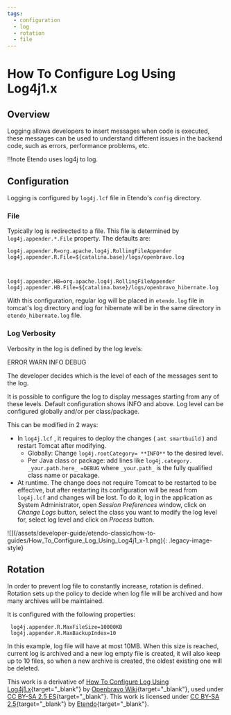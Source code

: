```yaml
---
tags: 
  - configuration
  - log
  - rotation
  - file
---
```



#  How To Configure Log Using Log4j1.x


##  Overview

Logging allows developers to insert messages when code is executed, these
messages can be used to understand different issues in the backend code, such
as errors, performance problems, etc.

!!!note
    Etendo uses  log4j  to log.

##  Configuration

Logging is configured by ` log4j.lcf ` file in Etendo's ` config `
directory.

###  File

Typically log is redirected to a file. This file is determined by
`log4j.appender.*.File` property. The defaults are:

    
    
    log4j.appender.R=org.apache.log4j.RollingFileAppender
    log4j.appender.R.File=${catalina.base}/logs/openbravo.log
    
    
    
    log4j.appender.HB=org.apache.log4j.RollingFileAppender
    log4j.appender.HB.File=${catalina.base}/logs/openbravo_hibernate.log
    

With this configuration, regular log will be placed in ` etendo.log ` file
in tomcat's log directory and log for hibernate will be in the same directory
in ` etendo_hibernate.log ` file.

###  Log Verbosity

Verbosity in the log is defined by the log levels:

ERROR WARN INFO DEBUG

The developer decides which is the level of each of the messages sent to the log.

It is possible to configure the log to display messages starting from any of
these levels. Default configuration shows INFO and above. Log level can be
configured globally and/or per class/package.

This can be modified in 2 ways:

  * In ` log4j.lcf ` , it requires to deploy the changes ( ` ant smartbuild ` ) and restart Tomcat after modifying. 
    * Globally: Change ` log4j.rootCategory= **INFO** ` to the desired level. 
    * Per Java class or package: add lines like ` log4j.category. _your.path.here_ =DEBUG ` where ` _your.path_ ` is the fully qualified class name or pacakage. 
  * At runtime. The change does not require Tomcat to be restarted to be effective, but after restarting its configuration will be read from ` log4j.lcf ` and changes will be lost. To do it, log in the application as System Administrator, open _Session Preferences_ window, click on _Change Logs_ button, select the class you want to modify the log level for, select log level and click on _Process_ button. 

![](/assets/developer-guide/etendo-classic/how-to-
guides/How_To_Configure_Log_Using_Log4j1_x-1.png){: .legacy-image-style}

##  Rotation

In order to prevent log file to constantly increase, rotation is defined.
Rotation sets up the policy to decide when log file will be archived and how
many archives will be maintained.

It is configured with the following properties:

    
    
     log4j.appender.R.MaxFileSize=10000KB
     log4j.appender.R.MaxBackupIndex=10
    

In this example, log file will have at most 10MB. When this size is reached,
current log is archived and a new log empty file is created, it will also keep
up to 10 files, so when a new archive is created, the oldest existing one will
be deleted.

This work is a derivative of [How To Configure Log Using Log4j1.x](http://wiki.openbravo.com/wiki/How_To_Configure_Log_Using_Log4j1.x){target="\_blank"} by [Openbravo Wiki](http://wiki.openbravo.com/wiki/Welcome_to_Openbravo){target="\_blank"}, used under [CC BY-SA 2.5 ES](https://creativecommons.org/licenses/by-sa/2.5/es/){target="\_blank"}. This work is licensed under [CC BY-SA 2.5](https://creativecommons.org/licenses/by-sa/2.5/){target="\_blank"} by [Etendo](https://etendo.software){target="\_blank"}.



